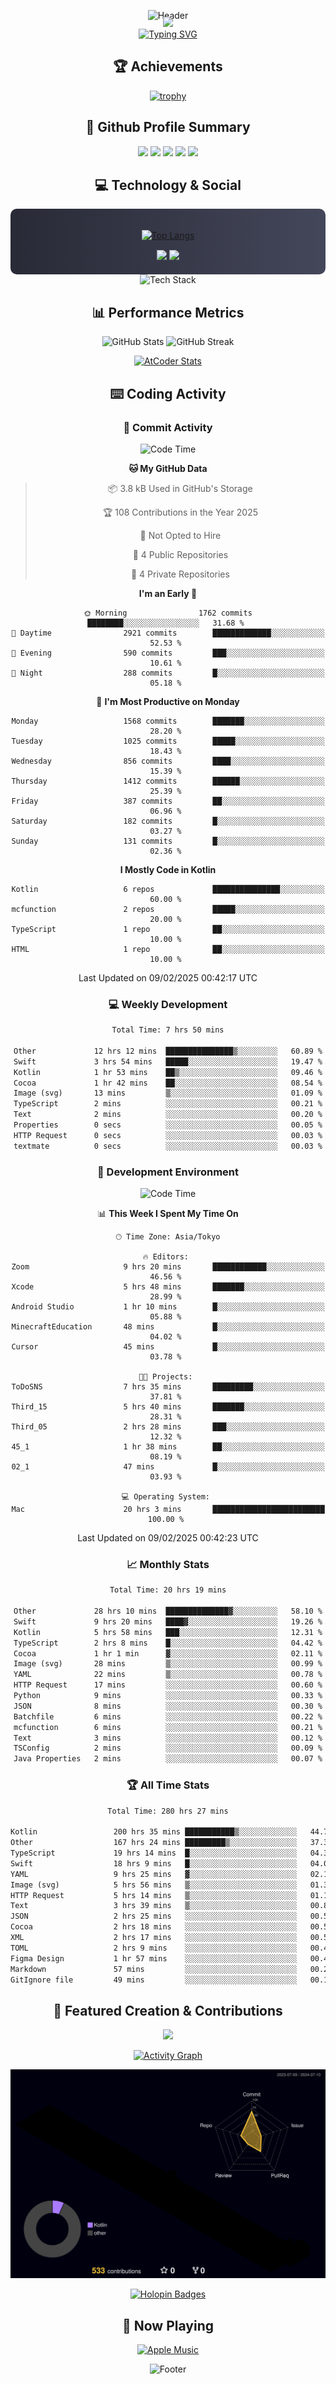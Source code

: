 <div align="center">
  
![Header](https://capsule-render.vercel.app/api?type=waving&color=gradient&customColorList=12&height=300&section=header&text=Welcome%20to%20Batapii's%20Universe&fontSize=50&animation=fadeIn&fontAlignY=40&desc=Android%20Developer%20|%20Kotlin%20LOVE%20)

<div style="margin-top: -20px;">
  <img src="https://readme-typing-svg.herokuapp.com/?lines=Crafting+Android+Experiences;Building+Tomorrow's+Apps+Today;Always+Learning,+Always+Growing&font=Fira%20Code&center=true&width=440&height=45&color=f75c7e&vCenter=true&size=22&pause=1000">
</div>

<a href="https://git.io/typing-svg">
  <img src="https://readme-typing-svg.demolab.com?font=Fira+Code&weight=600&size=28&duration=4000&pause=1000&center=true&vCenter=true&width=800&lines=Hey+there!+I'm+Batapii+%F0%9F%91%8B;Android+Developer+from+Japan+%F0%9F%87%AF%F0%9F%87%B5" alt="Typing SVG" />
</a>

## 🏆 Achievements

[![trophy](https://github-profile-trophy.vercel.app/?username=batapii&theme=onestar&no-frame=true&no-bg=true&column=8&rank=SECRET,SSS,SS,S,AAA,AA,A,B,C,?&margin-w=10&margin-h=10)](https://github.com/ryo-ma/github-profile-trophy)

## 🎯 Github Profile Summary

<div align="center">
  <img src="http://github-profile-summary-cards.vercel.app/api/cards/profile-details?username=batapii&theme=radical" />
  <img src="http://github-profile-summary-cards.vercel.app/api/cards/repos-per-language?username=batapii&theme=radical" />
  <img src="http://github-profile-summary-cards.vercel.app/api/cards/most-commit-language?username=batapii&theme=radical" />
  <img src="http://github-profile-summary-cards.vercel.app/api/cards/stats?username=batapii&theme=radical" />
  <img src="http://github-profile-summary-cards.vercel.app/api/cards/productive-time?username=batapii&theme=radical" />
</div>

## 💻 Technology & Social

<div align="center" style="background: linear-gradient(to right, #282A36, #44475A); padding: 20px; border-radius: 10px;">

[![Top Langs](https://github-readme-stats.vercel.app/api/top-langs/?username=batapii
)](https://github.com/anuraghazra/github-readme-stats)

<div style="margin-top: 15px">
<a href="https://github.com/batapii"><img src="https://img.shields.io/github/followers/batapii?style=for-the-badge&logo=github&label=Follow&color=ff6e96&labelColor=282A36"/></a>
<a href="https://twitter.com/batapii3939"><img src="https://img.shields.io/twitter/follow/batapii?style=for-the-badge&logo=twitter&color=1DA1F2&labelColor=282A36&label= Twitter"/></a>
</div>

</div>

<div align="center">
<img src="https://github-readme-tech-stack.vercel.app/api/cards?title=Tech+Stack&align=center&titleAlign=center&fontSize=20&lineHeight=10&lineCount=4&theme=github_dark&width=800&bg=%230D1117&badge=%23161B22&border=%2321262D&titleColor=%2358A6FF&line1=kotlin%2Ckotlin%2C0095D5%3Bandroid%2Candroid%2C00ff00%3Bjetpackcompose%2Cjetpack%2C4285F4%3B&line2=swift%2Cswift%2CFA7343%3Bfirebase%2Cfirebase%2CFFCA28%3Bgithub%2Cgithub%2C181717%3B&line3=typescript%2Ctypescript%2C3178C6%3Bgraphql%2Cgraphql%2CE10098%3Bsupabase%2Csupabase%2C3FCF8E%3B&line4=gradle%2Cgradle%2C02303A%3Bgitkraken%2Cgitkraken%2C179287%3Bpostman%2Cpostman%2CFF6C37%3B" alt="Tech Stack" />
</div>



## 📊 Performance Metrics

<div align="center">

![GitHub Stats](https://github-readme-stats.vercel.app/api?username=batapii&show_icons=true&theme=radical&hide_border=true&bg_color=0D1117)
![GitHub Streak](https://github-readme-streak-stats.herokuapp.com/?user=batapii&theme=radical&hide_border=true&background=0D1117)

[![AtCoder Stats](https://atcoder-readme-stats.vercel.app/stats/batapii3939?theme=dark&show_history=5&width=495)](https://github.com/iwbc-mzk/atcoder-readme-stats)

</div>

## ⌨️ Coding Activity

### 🌟 Commit Activity
<!--START_SECTION:commit-stats-->
![Code Time](http://img.shields.io/badge/Code%20Time-451%20hrs%207%20mins-blue)

**🐱 My GitHub Data** 

> 📦 3.8 kB Used in GitHub's Storage 
 > 
> 🏆 108 Contributions in the Year 2025
 > 
> 🚫 Not Opted to Hire
 > 
> 📜 4 Public Repositories 
 > 
> 🔑 4 Private Repositories 
 > 
**I'm an Early 🐤** 

```text
🌞 Morning                1762 commits        ████████░░░░░░░░░░░░░░░░░   31.68 % 
🌆 Daytime                2921 commits        █████████████░░░░░░░░░░░░   52.53 % 
🌃 Evening                590 commits         ███░░░░░░░░░░░░░░░░░░░░░░   10.61 % 
🌙 Night                  288 commits         █░░░░░░░░░░░░░░░░░░░░░░░░   05.18 % 
```
📅 **I'm Most Productive on Monday** 

```text
Monday                   1568 commits        ███████░░░░░░░░░░░░░░░░░░   28.20 % 
Tuesday                  1025 commits        █████░░░░░░░░░░░░░░░░░░░░   18.43 % 
Wednesday                856 commits         ████░░░░░░░░░░░░░░░░░░░░░   15.39 % 
Thursday                 1412 commits        ██████░░░░░░░░░░░░░░░░░░░   25.39 % 
Friday                   387 commits         ██░░░░░░░░░░░░░░░░░░░░░░░   06.96 % 
Saturday                 182 commits         █░░░░░░░░░░░░░░░░░░░░░░░░   03.27 % 
Sunday                   131 commits         █░░░░░░░░░░░░░░░░░░░░░░░░   02.36 % 
```


**I Mostly Code in Kotlin** 

```text
Kotlin                   6 repos             ███████████████░░░░░░░░░░   60.00 % 
mcfunction               2 repos             █████░░░░░░░░░░░░░░░░░░░░   20.00 % 
TypeScript               1 repo              ██░░░░░░░░░░░░░░░░░░░░░░░   10.00 % 
HTML                     1 repo              ██░░░░░░░░░░░░░░░░░░░░░░░   10.00 % 
```




 Last Updated on 09/02/2025 00:42:17 UTC
<!--END_SECTION:commit-stats-->

### 💻 Weekly Development
<!--START_SECTION:wakatime-->

```txt
Total Time: 7 hrs 50 mins

Other             12 hrs 12 mins  ███████████████▒░░░░░░░░░   60.89 %
Swift             3 hrs 54 mins   █████░░░░░░░░░░░░░░░░░░░░   19.47 %
Kotlin            1 hr 53 mins    ██▒░░░░░░░░░░░░░░░░░░░░░░   09.46 %
Cocoa             1 hr 42 mins    ██░░░░░░░░░░░░░░░░░░░░░░░   08.54 %
Image (svg)       13 mins         ▒░░░░░░░░░░░░░░░░░░░░░░░░   01.09 %
TypeScript        2 mins          ░░░░░░░░░░░░░░░░░░░░░░░░░   00.21 %
Text              2 mins          ░░░░░░░░░░░░░░░░░░░░░░░░░   00.20 %
Properties        0 secs          ░░░░░░░░░░░░░░░░░░░░░░░░░   00.05 %
HTTP Request      0 secs          ░░░░░░░░░░░░░░░░░░░░░░░░░   00.03 %
textmate          0 secs          ░░░░░░░░░░░░░░░░░░░░░░░░░   00.03 %
```

<!--END_SECTION:wakatime-->

### 🔨 Development Environment
<!--START_SECTION:dev-stats-->
![Code Time](http://img.shields.io/badge/Code%20Time-451%20hrs%207%20mins-blue)

📊 **This Week I Spent My Time On** 

```text
🕑︎ Time Zone: Asia/Tokyo

🔥 Editors: 
Zoom                     9 hrs 20 mins       ████████████░░░░░░░░░░░░░   46.56 % 
Xcode                    5 hrs 48 mins       ███████░░░░░░░░░░░░░░░░░░   28.99 % 
Android Studio           1 hr 10 mins        █░░░░░░░░░░░░░░░░░░░░░░░░   05.88 % 
MinecraftEducation       48 mins             █░░░░░░░░░░░░░░░░░░░░░░░░   04.02 % 
Cursor                   45 mins             █░░░░░░░░░░░░░░░░░░░░░░░░   03.78 % 

🐱‍💻 Projects: 
ToDoSNS                  7 hrs 35 mins       █████████░░░░░░░░░░░░░░░░   37.81 % 
Third_15                 5 hrs 40 mins       ███████░░░░░░░░░░░░░░░░░░   28.31 % 
Third_05                 2 hrs 28 mins       ███░░░░░░░░░░░░░░░░░░░░░░   12.32 % 
45_1                     1 hr 38 mins        ██░░░░░░░░░░░░░░░░░░░░░░░   08.19 % 
02_1                     47 mins             █░░░░░░░░░░░░░░░░░░░░░░░░   03.93 % 

💻 Operating System: 
Mac                      20 hrs 3 mins       █████████████████████████   100.00 % 
```


 Last Updated on 09/02/2025 00:42:23 UTC
<!--END_SECTION:dev-stats-->

### 📈 Monthly Stats
<!--START_SECTION:wakamonth-->

```txt
Total Time: 20 hrs 19 mins

Other             28 hrs 10 mins  ██████████████▓░░░░░░░░░░   58.10 %
Swift             9 hrs 20 mins   ████▓░░░░░░░░░░░░░░░░░░░░   19.26 %
Kotlin            5 hrs 58 mins   ███░░░░░░░░░░░░░░░░░░░░░░   12.31 %
TypeScript        2 hrs 8 mins    █░░░░░░░░░░░░░░░░░░░░░░░░   04.42 %
Cocoa             1 hr 1 min      ▓░░░░░░░░░░░░░░░░░░░░░░░░   02.11 %
Image (svg)       28 mins         ▒░░░░░░░░░░░░░░░░░░░░░░░░   00.99 %
YAML              22 mins         ▒░░░░░░░░░░░░░░░░░░░░░░░░   00.78 %
HTTP Request      17 mins         ░░░░░░░░░░░░░░░░░░░░░░░░░   00.60 %
Python            9 mins          ░░░░░░░░░░░░░░░░░░░░░░░░░   00.33 %
JSON              8 mins          ░░░░░░░░░░░░░░░░░░░░░░░░░   00.30 %
Batchfile         6 mins          ░░░░░░░░░░░░░░░░░░░░░░░░░   00.22 %
mcfunction        6 mins          ░░░░░░░░░░░░░░░░░░░░░░░░░   00.21 %
Text              3 mins          ░░░░░░░░░░░░░░░░░░░░░░░░░   00.12 %
TSConfig          2 mins          ░░░░░░░░░░░░░░░░░░░░░░░░░   00.09 %
Java Properties   2 mins          ░░░░░░░░░░░░░░░░░░░░░░░░░   00.07 %
```

<!--END_SECTION:wakamonth-->

### 🏆 All Time Stats
<!--START_SECTION:wakaalltime-->

```txt
Total Time: 280 hrs 27 mins

Kotlin                 200 hrs 35 mins ███████████▒░░░░░░░░░░░░░   44.79 %
Other                  167 hrs 24 mins █████████▒░░░░░░░░░░░░░░░   37.38 %
TypeScript             19 hrs 14 mins  █░░░░░░░░░░░░░░░░░░░░░░░░   04.30 %
Swift                  18 hrs 9 mins   █░░░░░░░░░░░░░░░░░░░░░░░░   04.05 %
YAML                   9 hrs 25 mins   ▓░░░░░░░░░░░░░░░░░░░░░░░░   02.10 %
Image (svg)            5 hrs 56 mins   ▒░░░░░░░░░░░░░░░░░░░░░░░░   01.33 %
HTTP Request           5 hrs 14 mins   ▒░░░░░░░░░░░░░░░░░░░░░░░░   01.17 %
Text                   3 hrs 39 mins   ▒░░░░░░░░░░░░░░░░░░░░░░░░   00.81 %
JSON                   2 hrs 25 mins   ░░░░░░░░░░░░░░░░░░░░░░░░░   00.54 %
Cocoa                  2 hrs 18 mins   ░░░░░░░░░░░░░░░░░░░░░░░░░   00.52 %
XML                    2 hrs 17 mins   ░░░░░░░░░░░░░░░░░░░░░░░░░   00.51 %
TOML                   2 hrs 9 mins    ░░░░░░░░░░░░░░░░░░░░░░░░░   00.48 %
Figma Design           1 hr 57 mins    ░░░░░░░░░░░░░░░░░░░░░░░░░   00.44 %
Markdown               57 mins         ░░░░░░░░░░░░░░░░░░░░░░░░░   00.21 %
GitIgnore file         49 mins         ░░░░░░░░░░░░░░░░░░░░░░░░░   00.19 %
```

<!--END_SECTION:wakaalltime-->


## 🌟 Featured Creation & Contributions

<div align="center">
  <a href="https://github.com/batapii/ToDoSNS">
    <img src="https://github-readme-stats.vercel.app/api/pin/?username=batapii&repo=ToDoSNS&theme=radical&hide_border=true&bg_color=0D1117" />
  </a>

[![Activity Graph](https://github-readme-activity-graph.vercel.app/graph?username=batapii&custom_title=Contribution%20Graph&hide_border=true&theme=radical&bg_color=0D1117)](https://github.com/ashutosh00710/github-readme-activity-graph)

![3D Contrib](./profile-3d-contrib/profile-night-rainbow.svg)

[![Holopin Badges](https://holopin.me/batapii)](https://holopin.io/@batapii)

</div>

## 🎵 Now Playing

<div align="center">
  
[![Apple Music](https://music-profile.rayriffy.com/theme/dark.svg?uid=001005.6598667d2ffd4a10a4f429edd0ba24c4.1156)](https://github.com/rayriffy/apple-music-github-profile)

</div>

![Footer](https://capsule-render.vercel.app/api?type=waving&color=gradient&customColorList=12&height=100&section=footer)

</div>
